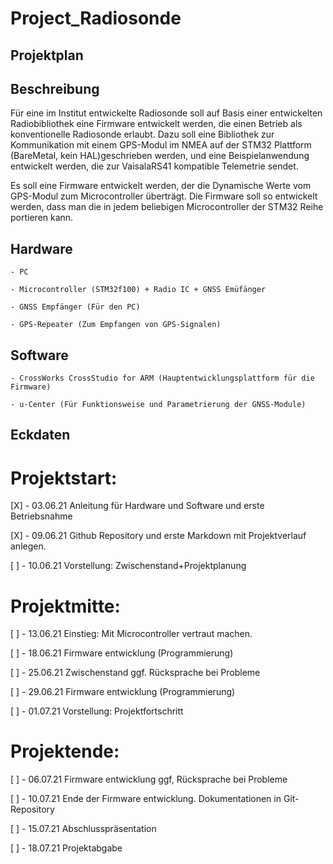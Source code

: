 # Project_Radiosonde

## Projektplan

## Beschreibung

Für eine im Institut entwickelte Radiosonde soll auf Basis einer entwickelten Radiobibliothek eine Firmware entwickelt werden,
die einen Betrieb als konventionelle Radiosonde erlaubt. 
Dazu soll eine Bibliothek zur Kommunikation mit einem GPS-Modul im NMEA auf der STM32 Plattform (BareMetal, kein HAL)geschrieben werden,
und eine Beispielanwendung entwickelt werden, die zur VaisalaRS41 kompatible Telemetrie sendet.

Es soll eine Firmware entwickelt werden, der die Dynamische Werte vom GPS-Modul zum Microcontroller überträgt.
Die Firmware soll so entwickelt werden, dass man die in jedem beliebigen Microcontroller der STM32 Reihe portieren kann.

## Hardware

	- PC

	- Microcontroller (STM32f100) + Radio IC + GNSS Emüfänger
	
	- GNSS Empfänger (Für den PC)
	
	- GPS-Repeater (Zum Empfangen von GPS-Signalen)
	
## Software

	- CrossWorks CrossStudio for ARM (Hauptentwicklungsplattform für die Firmware)
	
	- u-Center (Für Funktionsweise und Parametrierung der GNSS-Module)
 
## Eckdaten

# Projektstart:

[X]	- 03.06.21	Anleitung für Hardware und Software und erste Betriebsnahme											
	
[X]	- 09.06.21	Github Repository und erste Markdown mit Projektverlauf anlegen.					
	
[ ]	- 10.06.21	Vorstellung: Zwischenstand+Projektplanung											
	
	
# Projektmitte:

[ ]	- 13.06.21	Einstieg: Mit Microcontroller vertraut machen.
	
[ ]	- 18.06.21	Firmware entwicklung (Programmierung)												
	
[ ]	- 25.06.21	Zwischenstand ggf. Rücksprache bei Probleme											
	
[ ]	- 29.06.21	Firmware entwicklung (Programmierung)												
	
[ ]	- 01.07.21	Vorstellung: Projektfortschritt														
	

# Projektende:

[ ]	- 06.07.21	Firmware entwicklung ggf, Rücksprache bei Probleme									
	
[ ]	- 10.07.21	Ende der Firmware entwicklung. Dokumentationen in Git-Repository					
	
[ ]	- 15.07.21	Abschlusspräsentation																
	
[ ]	- 18.07.21	Projektabgabe																		
	

